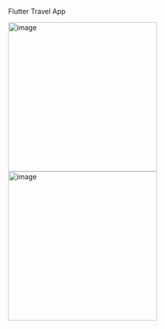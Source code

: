 Flutter Travel App

<img width="304" alt="image" src="https://user-images.githubusercontent.com/26221468/134545330-900a4121-48c2-4a73-986a-d15f66ca66e5.png"><img width="304" alt="image" src="https://user-images.githubusercontent.com/26221468/134545338-cc43c546-38f8-4607-87d3-3e0f48b0439f.png">

